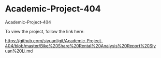 # Academic-Project-404
Academic-Project-404

To view the project, follow the link here:

https://github.com/siyuanligit/Academic-Project-404/blob/master/Bike%20Share%20Rental%20Analysis%20Report%20Siyuan%20Li.md
